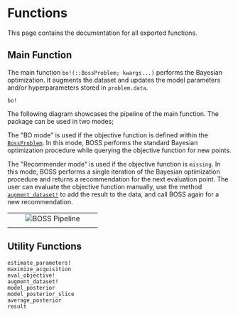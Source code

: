 
# Functions

This page contains the documentation for all exported functions.

## Main Function

The main function `bo!(::BossProblem; kwargs...)` performs the Bayesian optimization. It augments the dataset and updates the model parameters and/or hyperparameters stored in `problem.data`.

```@docs
bo!
```

The following diagram showcases the pipeline of the main function. The package can be used in two modes;

The "BO mode" is used if the objective function is defined within the [`BossProblem`](@ref). In this mode, BOSS performs the standard Bayesian optimization procedure while querying the objective function for new points.

The "Recommender mode" is used if the objective function is `missing`. In this mode, BOSS performs a single iteration of the Bayesian optimization procedure and returns a recommendation for the next evaluation point. The user can evaluate the objective function manually, use the method [`augment_dataset!`](@ref) to add the result to the data, and call BOSS again for a new recommendation.

| | | | | |
| --- | --- | --- | --- | --- |
| | | ![BOSS Pipeline](img/boss_pipeline.drawio.png) | | |
| | | | | |

## Utility Functions

```@docs
estimate_parameters!
maximize_acquisition
eval_objective!
augment_dataset!
model_posterior
model_posterior_slice
average_posterior
result
```
